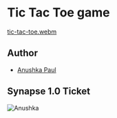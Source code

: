 # Tic Tac Toe game
[tic-tac-toe.webm](https://user-images.githubusercontent.com/87390353/214654984-c0222aa7-edac-4fc9-9fe0-50879cf063e0.webm)

## Author
- [Anushka Paul](https://github.com/pilipi-puu-puu)

## Synapse 1.0 Ticket
![Anushka](https://user-images.githubusercontent.com/87390353/214655184-9476985d-cf1b-4e47-a4d6-aabed34f1051.png)
